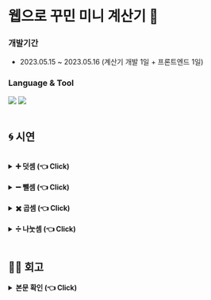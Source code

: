 # 웹으로 꾸민 미니 계산기 🔢

### 개발기간 
 - 2023.05.15 ~ 2023.05.16 (계산기 개발 1일 + 프론트엔드 1일)

### Language & Tool
<div>
	<img src="https://img.shields.io/badge/HTML5-E34F26?style=flat&logo=HTML5&logoColor=white" />
  <img src="https://img.shields.io/badge/IntelliJ-000000?style=flat&logo=intellijidea&logoColor=white" />
  </div>
<br>

## 🌀 시연

<br>

<details>
  <summary><b>➕ 덧셈 (👈 Click)</b></summary>
  <div markdown="1">
    <br>
    
  ![plus](https://github.com/teh4/MiniWebCalculator/assets/131750928/72c7faad-0665-4506-913d-34454cd236a7)
  </div>
</details>
<br>

<details>
  <summary><b>➖ 뺄셈 (👈 Click)</b></summary>
  <div markdown="1">
   <br>

  ![minus](https://github.com/teh4/MiniWebCalculator/assets/131750928/23a0654b-1864-4f51-b315-992d33c222e1)
  </div>
</details>
<br>

<details>
  <summary><b>✖️ 곱셈 (👈 Click)</b></summary>
  <div markdown="1">
   <br>

  ![multi](https://github.com/teh4/MiniWebCalculator/assets/131750928/19468b83-e049-4d66-9865-c0e88b965410)
  </div>
</details>
<br>

<details>
  <summary><b>➗ 나눗셈 (👈 Click)</b></summary>
  <div markdown="1">
   <br>

![divide](https://github.com/teh4/MiniWebCalculator/assets/131750928/5f1f7b70-fb40-4d79-8582-f423957822d6)

<br>

 ⬇️ **0으로 나눌 경우**  Infinty 라고 표기 되도록 개발했습니다.<br>
![infinity](https://github.com/teh4/MiniWebCalculator/assets/131750928/30a48a54-a7f5-4898-b642-838c21ae0ed8)
  </div>
</details>
<br>

## ✍🏻 회고
<details>
  <summary><b>본문 확인 (👈 Click)</b></summary>
  <div markdown="1">
    <br> 개발 공부하면서 혼자 진행하게 된 첫 미니미니 프로젝트였습니다.
    <br> 미니미니 프로젝트지만 저에겐 많은 것을 깨닫게 해준 프로젝트였습니다.
    <br> HTML로만 개발한 프로젝트는 백엔드 개발과 다소 거리가 멀 수는 있으나, 프론트엔드를 공부함으로써 개발자 모드로 아주 조금이나마 한 걸음 다가섰다고 생각합니다.
    <br> 처음 진행한 프로젝트라 많이 헤매었지만 구글링을 통해 많은 자료를 참고할 수 있었고, 개발자에게 '구글링'이 어떤 의미인지 느끼게 도와준 프로젝트가 아닌가 생각합니다.
    <br> 
    <br>
    추후 시간이 된다면 계산기에서 입력한 숫자 혹은 연산 기호를 지우는 기능도 추가해서 완성하고 싶습니다.
  <br> 현재 개발한 계산기는 소수점 입력, 사칙연산, 전체 지우기 기능만 있어서 세부적인 계산 기능을 하는 계산기는 아니기에 리팩토링을 통해 완성도를 높이고 싶습니다.
    <br>
  </div>
</details>
<br>
